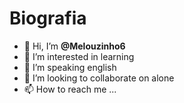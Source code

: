 # Biografia 
- 👋 Hi, I’m **@Melouzinho6**
- 👀 I’m interested in learning
- 🌱 I’m speaking english
- 💞️ I’m looking to collaborate on alone
- 📫 How to reach me ...

<!---
Melouzinho6/Melouzinho6 is a ✨ special ✨ repository because its `README.md` (this file) appears on your GitHub profile.
You can click the Preview link to take a look at your changes.
--->

